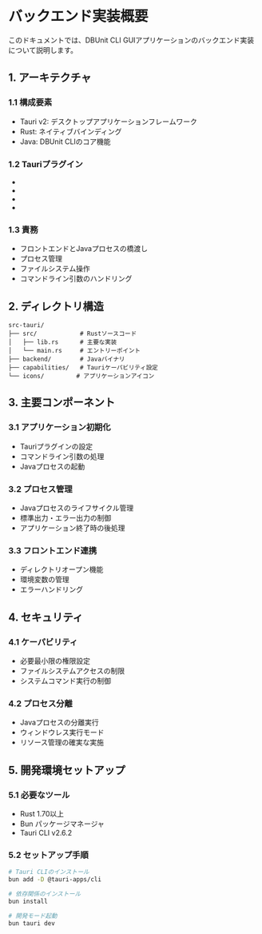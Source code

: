 # バックエンド実装概要

このドキュメントでは、DBUnit CLI GUIアプリケーションのバックエンド実装について説明します。

## 1. アーキテクチャ

### 1.1 構成要素
- Tauri v2: デスクトップアプリケーションフレームワーク
- Rust: ネイティブバインディング
- Java: DBUnit CLIのコア機能

### 1.2 Tauriプラグイン
- [`tauri-plugin-shell`]: シェル実行
- [`tauri-plugin-dialog`]: ダイアログ表示
- [`tauri-plugin-http`]: HTTP通信
- [`tauri-plugin-cli`]: CLI引数処理

### 1.3 責務
- フロントエンドとJavaプロセスの橋渡し
- プロセス管理
- ファイルシステム操作
- コマンドライン引数のハンドリング

## 2. ディレクトリ構造

```
src-tauri/
├── src/            # Rustソースコード
│   ├── lib.rs      # 主要な実装
│   └── main.rs     # エントリーポイント
├── backend/        # Javaバイナリ
├── capabilities/   # Tauriケーパビリティ設定
└── icons/         # アプリケーションアイコン
```

## 3. 主要コンポーネント

### 3.1 アプリケーション初期化
- Tauriプラグインの設定
- コマンドライン引数の処理
- Javaプロセスの起動

### 3.2 プロセス管理
- Javaプロセスのライフサイクル管理
- 標準出力・エラー出力の制御
- アプリケーション終了時の後処理

### 3.3 フロントエンド連携
- ディレクトリオープン機能
- 環境変数の管理
- エラーハンドリング

## 4. セキュリティ

### 4.1 ケーパビリティ
- 必要最小限の権限設定
- ファイルシステムアクセスの制限
- システムコマンド実行の制御

### 4.2 プロセス分離
- Javaプロセスの分離実行
- ウィンドウレス実行モード
- リソース管理の確実な実施

## 5. 開発環境セットアップ

### 5.1 必要なツール
- Rust 1.70以上
- Bun パッケージマネージャ
- Tauri CLI v2.6.2

### 5.2 セットアップ手順
```bash
# Tauri CLIのインストール
bun add -D @tauri-apps/cli

# 依存関係のインストール
bun install

# 開発モード起動
bun tauri dev
```
